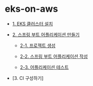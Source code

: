 # eks-on-aws

* [1. EKS 클러스터 설치](https://github.com/gnosia93/container-on-aws/blob/main/tutorial/eks-cluster-launch.md)

* [2. 스프링 부트 어플리케이션 만들기]()

  * [2-1. 프로젝트 생성](https://github.com/gnosia93/eks-on-aws/blob/main/tutorial/springboot-shop.md)

  * [2-2. 스프링 부트 어플리케이션 작성](https://github.com/gnosia93/eks-on-aws/blob/main/tutorial/springboot-controller.md)
 
  * [2-3. 어플리케이션 테스트]()
  

* [3. CI 구성하기]
